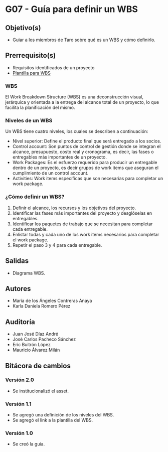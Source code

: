 # G07 - Guía para definir un WBS

## Objetivo(s)

- Guiar a los miembros de Taro sobre qué es un WBS y cómo definirlo.

## Prerrequisito(s)

- Requisitos identificados de un proyecto
- [Plantilla para WBS](https://drive.google.com/file/d/1FFD6BBHCHfoPOvhvurE_uToa33KGPnDi/view?usp=sharing)

### WBS

El Work Breakdown Structure (WBS) es una deconstrucción visual, jerárquica y orientada a la entrega del alcance total de un proyecto, lo que facilita la planificación del mismo.

### Niveles de un WBS

Un WBS tiene cuatro niveles, los cuales se describen a continuación:

- Nivel superior: Define el producto final que será entregado a los socios.
- Control account: Son puntos de control de gestión donde se integran el alcance, presupuesto, costo real y cronograma, es decir, las fases o entregables más importantes de un proyecto.
- Work Packages: Es el esfuerzo requerido para producir un entregable dentro de un proyecto, es decir grupos de work items que aseguran el cumplimiento de un control account.
- Activities: Work items específicas que son necesarias para completar un work package.

### ¿Cómo definir un WBS?

1. Definir el alcance, los recursos y los objetivos del proyecto.
2. Identificar las fases más importantes del proyecto y desglóselas en entregables.
3. Identificar los paquetes de trabajo que se necesitan para completar cada entregable.
4. Enlistar todas y cada uno de los work items necesarios para completar el work package.
5. Repetir el paso 3 y 4 para cada entregable.

## Salidas

- Diagrama WBS.

## Autores

- María de los Ángeles Contreras Anaya
- Karla Daniela Romero Pérez

## Auditoría

- Juan José Díaz André
- José Carlos Pacheco Sánchez
- Eric Buitrón López
- Mauricio Álvarez Milán

## Bitácora de cambios

### Versión 2.0

- Se institucionalizó el asset.

### Versión 1.1

- Se agregó una definición de los niveles del WBS.
- Se agregó el link a la plantilla del WBS.

### Versión 1.0

- Se creó la guía.
